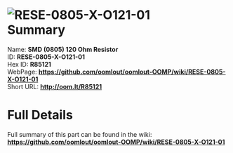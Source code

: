 
![RESE-0805-X-O121-01](https://github.com/oomlout/oomlout-OOMP/blob/master/parts/RESE-0805-X-O121-01/RESE-0805-X-O121-01_420.jpg)   
Summary
=================
  
Name: __SMD (0805) 120 Ohm Resistor__    
ID: __RESE-0805-X-O121-01__   
Hex ID: __R85121__   
WebPage: __https://github.com/oomlout/oomlout-OOMP/wiki/RESE-0805-X-O121-01__   
Short URL: __http://oom.lt/R85121__   

Full Details
==========================
Full summary of this part can be found in the wiki:   
__https://github.com/oomlout/oomlout-OOMP/wiki/RESE-0805-X-O121-01__    

